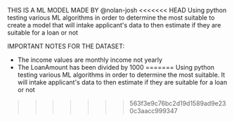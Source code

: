 THIS IS A ML MODEL MADE BY @nolan-josh 
<<<<<<< HEAD
Using python testing various ML algorithms in order to determine the most suitable to create
a model that will intake applicant's data to then estimate if they are suitable for a loan or not

IMPORTANT NOTES FOR THE DATASET:
- The income values are monthly income not yearly
- The LoanAmount has been divided by 1000
=======
Using python testing various ML algorithms in order to determine the most suitable. It will intake applicant's data to then estimate if they are suitable for a loan or not
>>>>>>> 563f3e9c76bc2d19d1589ad9e230c3aacc999347
